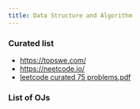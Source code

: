 ```yaml
---
title: Data Structure and Algorithm
---
```


### Curated list

- https://topswe.com/
- https://neetcode.io/
- [leetcode curated 75 problems.pdf](leetcode%20curated%2075%20problems.pdf)
### List of OJs

